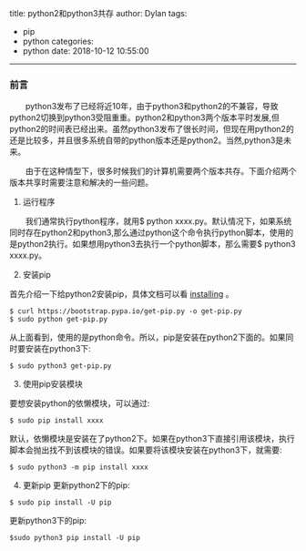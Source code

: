 title: python2和python3共存
author: Dylan
tags:
  - pip
  - python
categories:
  - python
date: 2018-10-12 10:55:00
---
### 前言
&emsp;&emsp;python3发布了已经将近10年，由于python3和python2的不兼容，导致python2切换到python3受阻重重。python2和python3两个版本平时发展,但python2的时间表已经出来。虽然python3发布了很长时间，但现在用python2的还是比较多，并且很多系统自带的python版本还是python2。当然,python3是未来。

&emsp;&emsp;由于在这种情型下，很多时候我们的计算机需要两个版本共存。下面介绍两个版本共享时需要注意和解决的一些问题。

1. 运行程序

&emsp;&emsp;我们通常执行python程序，就用$ python xxxx.py。默认情况下，如果系统同时存在python2和python3,那么通过python这个命令执行python脚本，使用的是python2执行。如果想用python3去执行一个python脚本，那么需要$ python3 xxxx.py。

2. 安装pip

首先介绍一下给python2安装pip，具体文档可以看 [installing](https://pip.pypa.io/en/stable/installing/) 。

```shell
$ curl https://bootstrap.pypa.io/get-pip.py -o get-pip.py
$ sudo python get-pip.py
```
从上面看到，使用的是python命令。所以，pip是安装在python2下面的。如果同时要安装在python3下:

```shell
$ sudo python3 get-pip.py
```

3. 使用pip安装模块

要想安装python的依懒模块，可以通过:

```shell
$ sudo pip install xxxx
```
默认，依懒模块是安装在了python2下。如果在python3下直接引用该模块，执行脚本会抛出找不到该模块的错误。如果要将该模块安装在python3下，就需要:

```shell
$ sudo python3 -m pip install xxxx
```

4. 更新pip
更新python2下的pip:

```shell
$ sudo pip install -U pip
```
更新python3下的pip:

```shell
$sudo python3 pip install -U pip
```